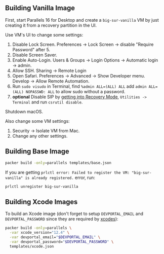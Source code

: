 ## Building Vanilla Image

First, start Parallels 16 for Desktop and create a `big-sur-vanilla` VM by just creating it from a recovery partition in the UI.

Use VM's UI to change some settings:

1. Disable Lock Screen. Preferences -> Lock Screen -> disable "Require Password" after 5.
2. Disable Screen Saver.
3. Enable Auto-Login. Users & Groups -> Login Options -> Automatic login -> admin.
4. Allow SSH. Sharing -> Remote Login
5. Open Safari. Preferences -> Advanced -> Show Developer menu. Develop -> Allow Remote Automation.
6. Run `sudo visudo` in Terminal, find `%admin ALL=(ALL) ALL` add `admin ALL=(ALL) NOPASSWD: ALL` to allow sudo without a password.
7. **optional** Disable SIP by [getting into Recovery Mode](https://kb.parallels.com/cn/116526), `Utilities -> Terminal` and run `csrutil disable`.

Shutdown macOS.

Also change some VM settings:

1. Security -> Isolate VM from Mac.
2. Change any other settings.

## Building Base Image

```bash
packer build -only=parallels templates/base.json
```

If you are getting `prlctl error: Failed to register the VM: "big-sur-vanilla" is already registered.` error, run:

```bash
prlctl unregister big-sur-vanilla
```

## Building Xcode Images

To build an Xcode image (don't forget to setup `DEVPORTAL_EMAIL` and `DEVPORTAL_PASSWORD` since they are required by
[xcodes](https://github.com/RobotsAndPencils/xcodes#usage)):

```bash
packer build -only=parallels \
  -var xcode_version="12.4" \
  -var devportal_email="$DEVPORTAL_EMAIL" \
  -var devportal_password="$DEVPORTAL_PASSWORD" \
  templates/xcode.json
```
